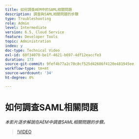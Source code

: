 ```yaml
---
title: 如何調查AEM中的SAML相關問題
description: 調查與SAML相關問題的步驟
type: Troubleshooting
role: Admin
level: Intermediate
version: 6.5, Cloud Service
feature: Developer Tools
topic: Administration
index: y
doc-type: Technical Video
exl-id: 60f34070-be1f-4621-b697-4df12eaccfe3
duration: 173
source-git-commit: 9fef4b77a2c70c8cf525d42686f4120e481945ee
workflow-type: tm+mt
source-wordcount: '34'
ht-degree: 0%

---
```


# 如何調查SAML相關問題

*本影片逐步解說在AEM中調查SAML相關問題的步驟。*

>[!VIDEO](https://video.tv.adobe.com/v/335466?quality=12&learn=on)
